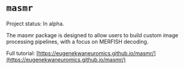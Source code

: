 # `masmr`

Project status: In alpha.

The masmr package is designed to allow users to build custom image processing pipelines, with a focus on MERFISH decoding.

Full tutorial: [https://eugenekwaneuromics.github.io/masmr/](https://eugenekwaneuromics.github.io/masmr/)
